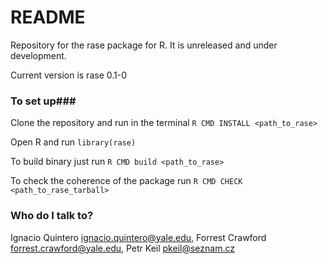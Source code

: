 # README #

Repository for the rase package for R. It is unreleased and under development. 

Current version is rase 0.1-0

### To set up###

Clone the repository and run in the terminal `R CMD INSTALL <path_to_rase>`

Open R and run `library(rase)`

To build binary just run `R CMD build <path_to_rase>`

To check the coherence of the package run `R CMD CHECK <path_to_rase_tarball>`

### Who do I talk to? ###

Ignacio Quintero <ignacio.quintero@yale.edu>,
Forrest Crawford <forrest.crawford@yale.edu>,
Petr Keil <pkeil@seznam.cz>